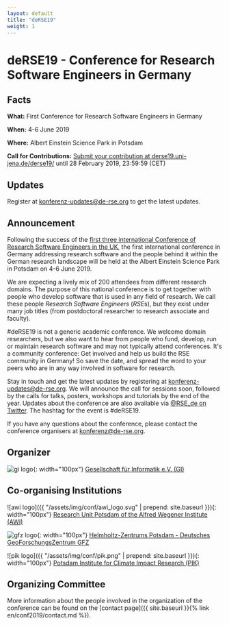```yaml
---
layout: default
title: "deRSE19"
weight: 1
---
```


# deRSE19 - Conference for Research Software Engineers in Germany


## Facts

**What:** First Conference for Research Software Engineers in Germany

**When:** 4-6 June 2019

**Where:** Albert Einstein Science Park in Potsdam

**Call for Contributions:** [Submit your contribution at derse19.uni-jena.de/derse19/](https://derse19.uni-jena.de/derse19/) until 28 February 2019, 23:59:59 (CET)

## Updates

Register at [konferenz-updates@de-rse.org](https://ml06.ispgateway.de/mailman/listinfo/konferenz-updates_de-rse.org) to get the latest updates.

## Announcement

Following the success of the [first three international Conference of Research Software Engineers in the UK](https://rse.ac.uk/events/past-conferences/), the first international conference in Germany addressing research software and the people behind it within the German research landscape will be held at the Albert Einstein Science Park in Potsdam on 4-6 June 2019.

We are expecting a lively mix of 200 attendees from different research domains. The purpose of this national conference is to get together with people who develop software that is used in any field of research. We call these people *Research Software Engineers* (*RSE*s), but they exist under many job titles (from postdoctoral researcher to research associate and faculty).

\#deRSE19 is not a generic academic conference. We welcome domain researchers, but we also want to hear from people who fund, develop, run or maintain research software and may not typically attend conferences. It's a community conference: Get involved and help us build the RSE community in Germany! So save the date, and spread the word to your peers who are in any way involved in software for research.

Stay in touch and get the latest updates by registering at [konferenz-updates@de-rse.org](https://ml06.ispgateway.de/mailman/listinfo/konferenz-updates_de-rse.org). We will announce the call for sessions soon, followed by the calls for talks, posters, workshops and tutorials by the end of the year. Updates about the conference are also available via [@RSE_de on Twitter](https://twitter.com/rse_de). The hashtag for the event is #deRSE19.

If you have any questions about the conference, please contact the conference organisers at [konferenz@de-rse.org](mailto:konferenz@de-rse.org).

## Organizer

![gi logo](https://gi.de/fileadmin/GI/Allgemein/Logos/GI.png){: width="100px"}
[Gesellschaft für Informatik e.V. (GI)](http://www.gi.de)

## Co-organising Institutions

![awi logo]({{ "/assets/img/conf/awi_logo.svg" | prepend: site.baseurl }}){: width="100px"}
[Research Unit Potsdam of the Alfred Wegener Institute (AWI)](https://www.awi.de/en/about-us/sites/potsdam/standort.html)

![gfz logo](https://www.gfz-potsdam.de/fileadmin/gfz/medien_kommunikation/Infothek/Mediathek/Bilder/GFZ/GFZ_Logo/GFZ-Logo_eng_RGB.svg){: width="100px"} 
[Helmholtz-Zentrums Potsdam - Deutsches GeoForschungsZentrum GFZ](https://www.gfz-potsdam.de/)

![pik logo]({{ "/assets/img/conf/pik.png" | prepend: site.baseurl }}){: width="100px"}
[Potsdam Institute for Climate Impact Research (PIK)](https://www.pik-potsdam.de/)

## Organizing Committee

More information about the people involved in the organization of the conference can be found on the [contact page]({{ site.baseurl }}{% link en/conf2019/contact.md %}).